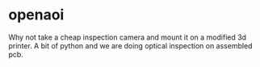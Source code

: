 # openaoi
Why not take a cheap inspection camera and mount it on a modified 3d printer. A bit of python and we are doing optical inspection on assembled pcb.

